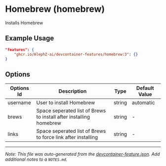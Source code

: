 
# Homebrew (homebrew)

Installs Homebrew

## Example Usage

```json
"features": {
    "ghcr.io/AlephZ-ai/devcontainer-features/homebrew:3": {}
}
```

## Options

| Options Id | Description | Type | Default Value |
|-----|-----|-----|-----|
| username | User to install Homebrew | string | automatic |
| brews | Space seperated list of Brews to install after installing homebrew | string | - |
| links | Space seperated list of Brews to force link after installing | string | - |



---

_Note: This file was auto-generated from the [devcontainer-feature.json](https://github.com/AlephZ-ai/devcontainer-features/blob/main/src/homebrew/devcontainer-feature.json).  Add additional notes to a `NOTES.md`._
